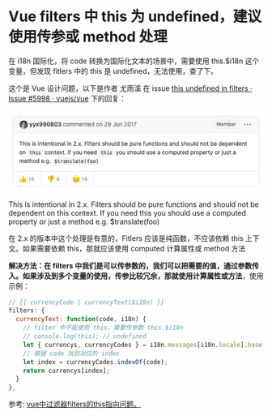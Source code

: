 # Vue filters 中 this 为 undefined，建议使用传参或 method 处理

在 i18n 国际化，将 code 转换为国际化文本的场景中，需要使用 this.$i18n 这个变量，但发现 fitlers 中的 this 是 undefined，无法使用，查了下。

这个是 Vue 设计问题，以下是作者 尤雨溪 在 issue [this undefined in filters · Issue #5998 · vuejs/vue](https://github.com/vuejs/vue/issues/5998) 下的回复：

![filter-this.png](../../../images/blog/vue/filter-this.png)

This is intentional in 2.x. Filters should be pure functions and should not be dependent on this context. If you need this you should use a computed property or just a method e.g. $translate(foo)

在 2.x 的版本中这个处理是有意的，Fitlers 应该是纯函数，不应该依赖 this 上下文。如果需要依赖 this，那就应该使用 computed 计算属性或 method 方法

**解决方法：在 filters 中我们是可以传参数的，我们可以把需要的值，通过参数传入。如果涉及到多个变量的使用，传参比较冗余，那就使用计算属性或方法**，使用示例：

```js
// {{ currencyCode | currencyText($i18n) }}
filters: {
  currencyText: function(code, i18n) {
    // filter 中不能使用 this，需要传参数 this.$i18n
    // console.log(this); // undefined
    let { currencys, currencyCodes } = i18n.messages[i18n.locale].base;
    // 根据 code 找到对应的 index
    let index = currencyCodes.indexOf(code);
    return currencys[index];
  }
},
```

参考: [vue中过滤器filters的this指向问题。](https://blog.csdn.net/weixin_40837048/article/details/100691625)

